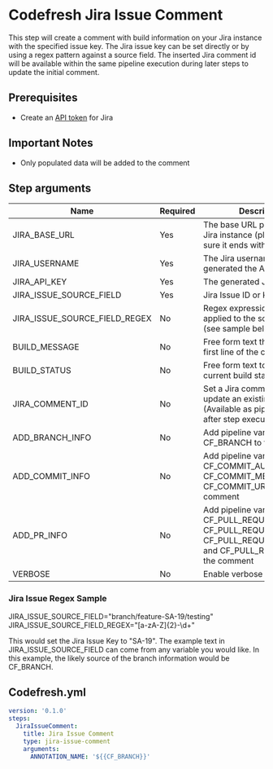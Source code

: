 # Codefresh Jira Issue Comment

This step will create a comment with build information on your Jira instance with the specified issue key. The Jira issue key can be set directly or by using a regex pattern against a source field. The inserted Jira comment id will be available within the same pipeline execution during later steps to update the initial comment.

## Prerequisites

- Create an [API token](https://confluence.atlassian.com/cloud/api-tokens-938839638.html) for Jira

## Important Notes
- Only populated data will be added to the comment

## Step arguments

Name|Required|Description
---|---|---
JIRA_BASE_URL | Yes | The base URL path to your Jira instance (please make sure it ends with /)
JIRA_USERNAME | Yes | The Jira username that you generated the API key with
JIRA_API_KEY | Yes | The generated Jira API Key
JIRA_ISSUE_SOURCE_FIELD | Yes | Jira Issue ID or Key
JIRA_ISSUE_SOURCE_FIELD_REGEX | No | Regex expression that will applied to the source field (see sample below)
BUILD_MESSAGE | No | Free form text that will be the first line of the comment
BUILD_STATUS | No | Free form text to display the current build status
JIRA_COMMENT_ID | No | Set a Jira comment ID to update an existing comment (Available as pipeline variable after step execution)
ADD_BRANCH_INFO | No | Add pipeline variable CF_BRANCH to the comment
ADD_COMMIT_INFO | No | Add pipeline variables CF_COMMIT_AUTHOR, CF_COMMIT_MESSAGE, and CF_COMMIT_URL to the comment
ADD_PR_INFO | No | Add pipeline variables CF_PULL_REQUEST_ACTION, CF_PULL_REQUEST_TARGET, CF_PULL_REQUEST_NUMBER, and CF_PULL_REQUEST_ID to the comment
VERBOSE | No | Enable verbose logging

### Jira Issue Regex Sample

JIRA_ISSUE_SOURCE_FIELD="branch/feature-SA-19/testing"
JIRA_ISSUE_SOURCE_FIELD_REGEX="[a-zA-Z]{2}-\d+"

This would set the Jira Issue Key to "SA-19". The example text in JIRA_ISSUE_SOURCE_FIELD can come from any variable you would like. In this example, the likely source of the branch information would be CF_BRANCH.

## Codefresh.yml

```yaml
version: '0.1.0'
steps:
  JiraIssueComment:
    title: Jira Issue Comment
    type: jira-issue-comment
    arguments:
      ANNOTATION_NAME: '${{CF_BRANCH}}'
```